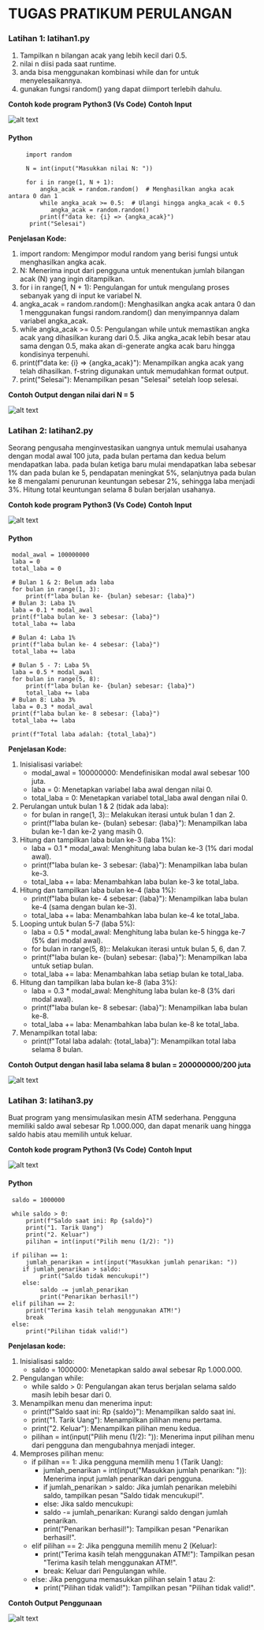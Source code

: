 # TUGAS PRATIKUM PERULANGAN

### Latihan 1: latihan1.py
1.	Tampilkan n bilangan acak yang lebih kecil dari 0.5.
2.	nilai n diisi pada saat runtime.
3.	anda bisa menggunakan kombinasi while dan for untuk menyelesaikannya.
4.	gunakan fungsi random() yang dapat diimport terlebih dahulu.

**Contoh kode program Python3 (Vs Code)**
**Contoh Input**

 ![alt text](image.png)

#### Python

         import random

         N = int(input("Masukkan nilai N: "))

         for i in range(1, N + 1):
             angka_acak = random.random()  # Menghasilkan angka acak antara 0 dan 1
             while angka_acak >= 0.5:  # Ulangi hingga angka_acak < 0.5
                angka_acak = random.random()
             print(f"data ke: {i} => {angka_acak}")
          print("Selesai")

**Penjelasan Kode:**
1.	import random: Mengimpor modul random yang berisi fungsi untuk menghasilkan angka acak.
2.	N: Menerima input dari pengguna untuk menentukan jumlah bilangan acak (N) yang ingin ditampilkan. 
3.	for i in range(1, N + 1): Pengulangan for untuk mengulang proses sebanyak yang di input ke variabel N.
4.	angka_acak = random.random(): Menghasilkan angka acak antara 0 dan 1 menggunakan fungsi random.random() dan menyimpannya dalam variabel angka_acak.
5.	while angka_acak >= 0.5: Pengulangan while untuk memastikan angka acak yang dihasilkan kurang dari 0.5. Jika angka_acak lebih besar atau sama dengan 0.5, maka akan di-generate angka acak baru hingga kondisinya terpenuhi.
6.	print(f"data ke: {i} => {angka_acak}"): Menampilkan angka acak yang telah dihasilkan. f-string digunakan untuk memudahkan format output.
7.	print("Selesai"): Menampilkan pesan "Selesai" setelah loop selesai.

**Contoh Output dengan nilai dari N = 5**

 ![alt text](image-1.png)

### Latihan 2: latihan2.py 
Seorang pengusaha menginvestasikan uangnya untuk memulai usahanya dengan modal awal 100 juta, pada bulan pertama dan kedua belum mendapatkan laba. pada bulan ketiga baru mulai mendapatkan laba sebesar 1% dan pada bulan ke 5, pendapatan meningkat 5%, selanjutnya pada bulan ke 8 mengalami penurunan keuntungan sebesar 2%, sehingga laba menjadi 3%. Hitung total keuntungan selama 8 bulan berjalan usahanya.

**Contoh kode program Python3 (Vs Code)**
**Contoh Input**

 ![alt text](image-2.png)

#### Python

     modal_awal = 100000000
     laba = 0
     total_laba = 0

     # Bulan 1 & 2: Belum ada laba
     for bulan in range(1, 3):
         print(f"laba bulan ke- {bulan} sebesar: {laba}")
     # Bulan 3: Laba 1%
     laba = 0.1 * modal_awal
     print(f"laba bulan ke- 3 sebesar: {laba}")
     total_laba += laba

     # Bulan 4: Laba 1%
     print(f"laba bulan ke- 4 sebesar: {laba}")
     total_laba += laba

     # Bulan 5 - 7: Laba 5%
     laba = 0.5 * modal_awal
     for bulan in range(5, 8):
         print(f"laba bulan ke- {bulan} sebesar: {laba}")
         total_laba += laba
     # Bulan 8: Laba 3%
     laba = 0.3 * modal_awal
     print(f"laba bulan ke- 8 sebesar: {laba}")
     total_laba += laba

     print(f"Total laba adalah: {total_laba}")


**Penjelasan Kode:**
1.	Inisialisasi variabel:
     * modal_awal = 100000000: Mendefinisikan modal awal sebesar 100 juta.
     * laba = 0: Menetapkan variabel laba awal dengan nilai 0.
     * total_laba = 0: Menetapkan variabel total_laba awal dengan nilai 0.
2.	Perulangan untuk bulan 1 & 2 (tidak ada laba):
     * for bulan in range(1, 3):: Melakukan iterasi untuk bulan 1 dan 2.
     * print(f"laba bulan ke- {bulan} sebesar: {laba}"): Menampilkan laba bulan ke-1 dan ke-2 yang masih 0.
3.	Hitung dan tampilkan laba bulan ke-3 (laba 1%):
     * laba = 0.1 * modal_awal: Menghitung laba bulan ke-3 (1% dari modal awal).
     * print(f"laba bulan ke- 3 sebesar: {laba}"): Menampilkan laba bulan ke-3.
     * total_laba += laba: Menambahkan laba bulan ke-3 ke total_laba.
4.	Hitung dan tampilkan laba bulan ke-4 (laba 1%):
     * print(f"laba bulan ke- 4 sebesar: {laba}"): Menampilkan laba bulan ke-4 (sama dengan bulan ke-3).
     * total_laba += laba: Menambahkan laba bulan ke-4 ke total_laba.
5.	Looping untuk bulan 5-7 (laba 5%):
     * laba = 0.5 * modal_awal: Menghitung laba bulan ke-5 hingga ke-7 (5% dari modal awal).
     * for bulan in range(5, 8):: Melakukan iterasi untuk bulan 5, 6, dan 7.
     * print(f"laba bulan ke- {bulan} sebesar: {laba}"): Menampilkan laba untuk setiap bulan.
     * total_laba += laba: Menambahkan laba setiap bulan ke total_laba.
6.	Hitung dan tampilkan laba bulan ke-8 (laba 3%):
     * laba = 0.3 * modal_awal: Menghitung laba bulan ke-8 (3% dari modal awal).
     * print(f"laba bulan ke- 8 sebesar: {laba}"): Menampilkan laba bulan ke-8.
     * total_laba += laba: Menambahkan laba bulan ke-8 ke total_laba. 
7.	Menampilkan total laba:
     * print(f"Total laba adalah: {total_laba}"): Menampilkan total laba selama 8 bulan.

**Contoh Output dengan hasil laba selama 8 bulan = 200000000/200 juta**

 ![alt text](image-3.png)

### Latihan 3: latihan3.py 
Buat program yang mensimulasikan mesin ATM sederhana. Pengguna memiliki saldo awal sebesar Rp 1.000.000, dan dapat menarik uang hingga saldo habis atau memilih untuk keluar.

**Contoh kode program Python3 (Vs Code)**
**Contoh Input**

 ![alt text](image-4.png)
 
#### Python

     saldo = 1000000

     while saldo > 0:
         print(f"Saldo saat ini: Rp {saldo}")
         print("1. Tarik Uang")
         print("2. Keluar")
         pilihan = int(input("Pilih menu (1/2): "))

     if pilihan == 1:
         jumlah_penarikan = int(input("Masukkan jumlah penarikan: "))
        if jumlah_penarikan > saldo:
             print("Saldo tidak mencukupi!")
        else:
             saldo -= jumlah_penarikan
             print("Penarikan berhasil!")
     elif pilihan == 2:
         print("Terima kasih telah menggunakan ATM!")
         break
     else:
         print("Pilihan tidak valid!")

**Penjelasan kode:**
1.	Inisialisasi saldo:
      * saldo = 1000000: Menetapkan saldo awal sebesar Rp 1.000.000.
2.	Pengulangan while:
     * while saldo > 0: Pengulangan akan terus berjalan selama saldo masih lebih besar dari 0.
3.	Menampilkan menu dan menerima input:
     * print(f"Saldo saat ini: Rp {saldo}"): Menampilkan saldo saat ini.
     * print("1. Tarik Uang"): Menampilkan pilihan menu pertama.
     * print("2. Keluar"): Menampilkan pilihan menu kedua.
     * pilihan = int(input("Pilih menu (1/2): ")): Menerima input pilihan menu dari pengguna dan mengubahnya menjadi integer.
4.	Memproses pilihan menu:
     * if pilihan == 1: Jika pengguna memilih menu 1 (Tarik Uang): 
         * jumlah_penarikan = int(input("Masukkan jumlah penarikan: ")): Menerima input jumlah penarikan dari pengguna.
         * if jumlah_penarikan > saldo: Jika jumlah penarikan melebihi saldo, tampilkan pesan "Saldo tidak mencukupi!".
         * else: Jika saldo mencukupi: 
         * saldo -= jumlah_penarikan: Kurangi saldo dengan jumlah penarikan.
         * print("Penarikan berhasil!"): Tampilkan pesan "Penarikan berhasil!".
     * elif pilihan == 2: Jika pengguna memilih menu 2 (Keluar): 
         * print("Terima kasih telah menggunakan ATM!"): Tampilkan pesan "Terima kasih telah menggunakan ATM!".
         * break: Keluar dari Pengulangan while.
     * else: Jika pengguna memasukkan pilihan selain 1 atau 2: 
         * print("Pilihan tidak valid!"): Tampilkan pesan "Pilihan tidak valid!".

**Contoh Output Penggunaan**
 
![alt text](image-5.png)


